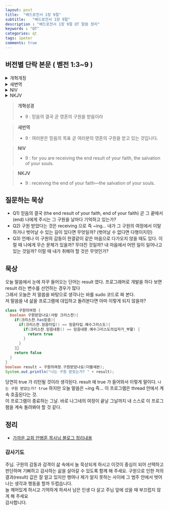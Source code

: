 ```yaml
---
layout: post
title:  "베드로전서 1장 9절"
subtitle:   "베드로전서 1장 9절"
description : "베드로전서 1장 9절 QT 말씀 정리"
keywords : "QT"
categories: qt
tags: 1peter
comments: true
---
```


## 버전별 단락 본문 ( 벧전 1:3~9 )

<details>
<summary>개혁개정</summary>
<div markdown="1">

>* 3 : 우리 주 예수 그리스도의 아버지 하나님을 찬송하리로다 그의 많으신 긍휼대로 예수 그리스도를 죽은 자 가운데서 부활하게 하심으로 말미암아 우리를 거듭나게 하사 산 소망이 있게 하시며
>* 4 : 썩지 않고 더럽지 않고 쇠하지 아니하는 유업을 잇게 하시나니 곧 너희를 위하여 하늘에 간직하신 것이라
>* 5 : 너희는 말세에 나타내기로 예비하신 구원을 얻기 위하여 믿음으로 말미암아 하나님의 능력으로 보호하심을 받았느니라
>* 6 : 그러므로 너희가 이제 여러 가지 시험으로 말미암아 잠깐 근심하게 되지 않을 수 없으나 오히려 크게 기뻐하는도다
>* 7 : 너희 믿음의 확실함은 불로 연단하여도 없어질 금보다 더 귀하여 예수 그리스도께서 나타나실 때에 칭찬과 영광과 존귀를 얻게 할 것이니라
>* 8 : 예수를 너희가 보지 못하였으나 사랑하는도다 이제도 보지 못하나 믿고 말할 수 없는 영광스러운 즐거움으로 기뻐하니
>* `9 : 믿음의 결국 곧 영혼의 구원을 받음이라`
</div>
</details>

<details>
<summary>새변역</summary>
<div markdown="1">

>* 3 : 우리 주 예수 그리스도의 하나님 아버지께 찬양을 드립시다. 하나님께서는 그 크신 자비로 우리를 새로 태어나게 하셨습니다. 그리하여 그는, 죽은 사람들 가운데서 예수 그리스도가 부활하심으로 말미암아 우리로 하여금 산 소망을 갖게 해 주셨으며,
>* 4 : 썩지 않고 더러워지지 않고 낡아 없어지지 않는 유산을 물려받게 하셨습니다. 이 유산은 여러분을 위하여 하늘에 간직되어 있습니다.`
>* 5 : 하나님께서는 여러분의 믿음을 보시고 그의 능력으로 여러분을 보호해 주시며, 마지막 때에 나타나기로 되어 있는 구원을 얻게 해 주십니다.
>* 6 : 그러므로 여러분이 지금 잠시동안 여러 가지 시련 속에서 어쩔 수 없이 슬픔을 당하게 되었다 하더라도 기뻐하십시오.
>* 7 : 하나님께서는 여러분의 믿음을 단련하셔서, 불로 단련하지만 결국 없어지고 마는 금보다 더 귀한 것이 되게 하시며, 예수 그리스도께서 나타나실 때에 여러분에게 칭찬과 영광과 존귀를 얻게 해 주십니다.
>* 8 : 여러분은 그리스도를 본 일이 없으면서도 사랑하며, 지금 그를 보지 못하면서도 믿으며, 말로 다 표현할 수 없는 즐거움과 영광을 누리면서 기뻐하고 있습니다.
>* `9 : 여러분은 믿음의 목표 곧 여러분의 영혼의 구원을 받고 있는 것입니다.`
</div>
</details>

<details>
<summary> NIV</summary>
<div markdown="1">

>* 3 : Praise be to the God and Father of our Lord Jesus Christ! In his great mercy he has given us new birth into a living hope through the resurrection of Jesus Christ from the dead,
>* 4 : and into an inheritance that can never perish, spoil or fade. This inheritance is kept in heaven for you,
>* 5 : who through faith are shielded by God’s power until the coming of the salvation that is ready to be revealed in the last time.
>* 6 : In all this you greatly rejoice, though now for a little while you may have had to suffer grief in all kinds of trials.
>* 7 : These have come so that the proven genuineness of your faith — of greater worth than gold, which perishes even though refined by fire — may result in praise, glory and honor when Jesus Christ is revealed.
>* 8 : Though you have not seen him, you love him; and even though you do not see him now, you believe in him and are filled with an inexpressible and glorious joy,
>* `9 : for you are receiving the end result of your faith, the salvation of your souls.`
</div>
</details>

<details>
<summary>NKJV</summary>
<div markdown="1">

>* 3 : Blessed be the God and Father of our Lord Jesus Christ, who according to His abundant mercy has begotten us again to a living hope through the resurrection of Jesus Christ from the dead,
>* 4 : to an inheritance incorruptible and undefiled and that does not fade away, reserved in heaven for you
>* 5 : who are kept by the power of God through faith for salvation ready to be revealed in the last time.
>* 6 : In this you greatly rejoice, though now for a little while, if need be, you have been grieved by various trials,
>* 7 : that the genuineness of your faith, being much more precious than gold that perishes, though it is tested by fire, may be found to praise, honor, and glory at the revelation of Jesus Christ,
>* 8 : whom having not seen you love. Though now you do not see Him, yet believing, you rejoice with joy inexpressible and full of glory,
>* `9 : receiving the end of your faith—the salvation of your souls.`
</div>
</details>

> **개혁성경**
>* 9 : 믿음의 결국 곧 영혼의 구원을 받음이라

> **새번역**
>* 9 : 여러분은 믿음의 목표 곧 여러분의 영혼의 구원을 받고 있는 것입니다.

> **NIV**
>* 9 : for you are receiving the end result of your faith, the salvation of your souls.

> **NKJV**
>* 9 : receiving the end of your faith—the salvation of your souls.

## 질문하는 묵상

* Q1) 믿음의 결국 (the end result of your faith, end of your faith) 곧 그 끝에서 (end) 나에게 주시는 그 구원을 날마다 기억하고 있는가?
* Q2) 구원 받았다는 것은 receiving 으로 즉 ~ing... 내가 그 구원의 여정에서 이탈하거나 벗어날 수 있는 길이 있다면 무엇일까? (벗어날 수 없다면 다행이지민)
* Q3) 언제나 이 구원의 감동이 한결같이 같은 마음으로 다가오지 않을 때도 있다. 이럴 때 나에게 무슨 문제가 있을까? 무뎌진 것일까? 내 마음에서 어떤 일이 일어나고 있는 것일까? 이럴 때 내가 취해야 할 것은 무엇인가?

## 묵상
오늘 말씀에서 눈에 자꾸 들어오는 단어는 result 였다.
프로그래머로 개발을 하다 보면 result 라는 변수를 선언하는 경우가 많다    
그래서 오늘은 저 말씀을 바탕으로 생각나는 바를 sudo 코드로 짜 본다.  
저 말씀을 내 삶을 프로그램에 대입하고 돌려본다면 아마 이렇게 되지 않을까?

```java
class 구원의여정 {
  boolean 구원받았나요(사람 크리스챤){
    if(크리스챤.has믿음){
      if(크리스챤.믿음타입() == 믿음타입.예수그리스도){
        if(크리스챤.믿음내용() == 믿음내용.예수그리스도의십자가_부활) {
          return true
        }
      }
    }
    return false
  }
}
boolean result = 구원의여정.구원받았나요(더블세븐);
System.out.println("나는 구원 받았는가? " + result);

```

당연히 true 가 리턴될 것이라 생각된다.  result 에 true 가 들어와서 이렇게 말이다.
`나는 구원 받았는가? true`
하지만 오늘 말씀은 ~ing 즉... 이 프로그램은 thread 안에서 계속 호출된다는 것.  
이 프로그램이 종료하는 그날. 바로 나그네의 여정이 끝날 그날까지 내 스스로 이 프로그램을 계속 돌려봐야 할 것 같다. 


## 정리
* [가까운 교회 안병훈 목사님 블로그 정리내용](https://blog.naver.com/tolerance2018/221417615258)

### 감사기도
주님. 구원의 감동과 감격이 삶 속에서 늘 묵상되게 하시고 이것이 중심이 되어 선택하고 판단하며 기뻐하고 감사하는 삶을 살아갈 수 있도록 함께 해 주세요. 
구원으로 인한 저의 결과(result) 값은 잘 알고 있지만 행여나 제가 알지 못하는 사이에 그 범주 안에서 벗어나는 생각과 행동을 할까 두렵습니다.  
늘 깨어있게 하시고 기억하게 하셔서 남은 인생 다 살고 주님 앞에 섰을 때 부끄럽지 않게 해 주세요  
감사합니다.